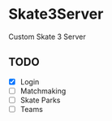 # Skate3Server
Custom Skate 3 Server

## TODO

- [x] Login
- [ ] Matchmaking
- [ ] Skate Parks
- [ ] Teams

